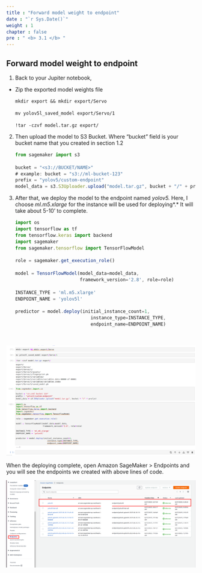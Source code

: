 ```yaml
---
title : "Forward model weight to endpoint"
date : "`r Sys.Date()`"
weight : 1
chapter : false
pre : " <b> 3.1 </b> "
---
```


## Forward model weight to endpoint

1. Back to your Jupiter notebook,
- Zip the exported model weights file
    
      mkdir export && mkdir export/Servo
      
      mv yolov5l_saved_model export/Servo/1
      
      !tar -czvf model.tar.gz export/
        
2. Then upload the model to S3 Bucket. Where “bucket” field is your bucket name that you created in section 1.2
        
      ```jsx
      from sagemaker import s3
      
      bucket = "<s3://BUCKET/NAME>"
      # example: bucket = "s3://ml-bucket-123"
      prefix = "yolov5/custom-endpoint"
      model_data = s3.S3Uploader.upload("model.tar.gz", bucket + "/" + prefix)
      ```
        
3. After that, we deploy the model to the endpoint named *yolov5.* Here, I choose *ml.m5.xlarge* for the instance will be used for deploying*.* It will take about 5-10’ to complete.
        
      ```jsx
      import os
      import tensorflow as tf
      from tensorflow.keras import backend
      import sagemaker
      from sagemaker.tensorflow import TensorFlowModel
      
      role = sagemaker.get_execution_role()
      
      model = TensorFlowModel(model_data=model_data,
                              framework_version='2.8', role=role)
      
      INSTANCE_TYPE = 'ml.m5.xlarge'
      ENDPOINT_NAME = 'yolov5l'
      
      predictor = model.deploy(initial_instance_count=1,
                                  instance_type=INSTANCE_TYPE,
                                  endpoint_name=ENDPOINT_NAME)

        
![](/static/images/saved/014-runpredict.png)
  
  When the deploying complete, open Amazon SageMaker > Endpoints and you will see the endpoints we created with above lines of code.
  
  ![](/static/images/saved/018.png)
        